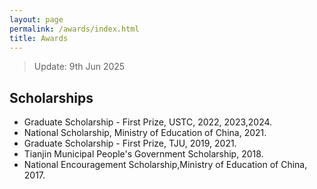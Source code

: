 ```yaml
---
layout: page
permalink: /awards/index.html
title: Awards
---
```


> Update: 9th Jun 2025

## Scholarships

- Graduate Scholarship - First Prize, USTC, 2022, 2023,2024.
- National Scholarship, Ministry of Education of China, 2021.
- Graduate Scholarship - First Prize, TJU, 2019, 2021.
- Tianjin Municipal People's Government Scholarship, 2018. 
- National Encouragement Scholarship,Ministry of Education of China, 2017.

<br>
